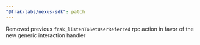```yaml
---
"@frak-labs/nexus-sdk": patch
---
```


Removed previous `frak_listenToSetUserReferred` rpc action in favor of the new generic interaction handler
